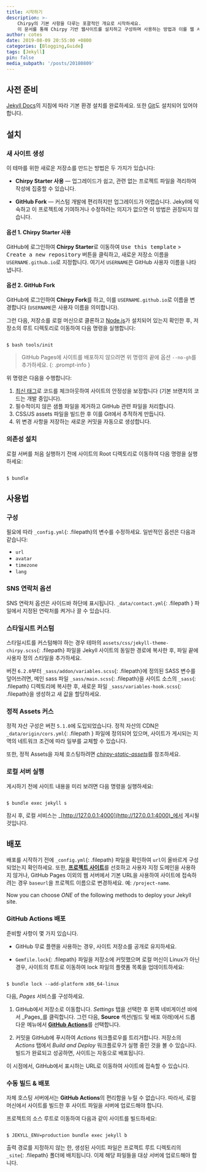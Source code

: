 ```yaml
---
title: 시작하기
description: >-
    Chirpy의 기본 사항을 다루는 포괄적인 개요로 시작하세요.
    이 문서를 통해 Chirpy 기반 웹사이트를 설치하고 구성하며 사용하는 방법과 이를 웹 서버에 배포하는 방법을 배우게 됩니다.
author: cotes
date: 2019-08-09 20:55:00 +0800
categories: [Blogging,Guide]
tags: [Jekyll]
pin: false
media_subpath: '/posts/20180809'
---
```


  

## 사전 준비

  

[Jekyll Docs](https://jekyllrb.com/docs/installation/)의 지침에 따라 기본 환경 설치를 완료하세요. 또한 [Git](https://git-scm.com/)도 설치되어 있어야 합니다.

  

## 설치

  

### 새 사이트 생성

  

이 테마를 위한 새로운 저장소를 만드는 방법은 두 가지가 있습니다:

  

- **Chirpy Starter 사용** — 업그레이드가 쉽고, 관련 없는 프로젝트 파일을 격리하여 작성에 집중할 수 있습니다.

- **GitHub Fork** — 커스텀 개발에 편리하지만 업그레이드가 어렵습니다. Jekyll에 익숙하고 이 프로젝트에 기여하거나 수정하려는 의지가 없으면 이 방법은 권장되지 않습니다.

  

#### 옵션 1. Chirpy Starter 사용

  

GitHub에 로그인하여 **Chirpy Starter**로 이동하여 <kbd>Use this template</kbd> > <kbd>Create a new repository</kbd> 버튼을 클릭하고, 새로운 저장소 이름을 `USERNAME.github.io`로 지정합니다. 여기서 `USERNAME`은 GitHub 사용자 이름을 나타냅니다.

  

#### 옵션 2. GitHub Fork

  

GitHub에 로그인하여 **Chirpy Fork**를 하고, 이를 `USERNAME.github.io`로 이름을 변경합니다 (`USERNAME`은 사용자 이름을 의미합니다).

  

그런 다음, 저장소를 로컬 머신으로 클론하고 [Node.js](https://nodejs.org/)가 설치되어 있는지 확인한 후, 저장소의 루트 디렉토리로 이동하여 다음 명령을 실행합니다:

  

```console

$ bash tools/init

```

  

> GitHub Pages에 사이트를 배포하지 않으려면 위 명령의 끝에 옵션 `--no-gh`를 추가하세요. {: .prompt-info }


  

위 명령은 다음을 수행합니다:

  

1. [최신 태그](https://github.com/cotes2020/jekyll-theme-chirpy/tags)로 코드를 체크아웃하여 사이트의 안정성을 보장합니다 (기본 브랜치의 코드는 개발 중입니다).
2.  필수적이지 않은 샘플 파일을 제거하고 GitHub 관련 파일을 처리합니다.
3. CSS/JS assets 파일을 빌드한 후 이를 Git에서 추적하게 만듭니다.
4. 위 변경 사항을 저장하는 새로운 커밋을 자동으로 생성합니다.

  

### 의존성 설치

  

로컬 서버를 처음 실행하기 전에 사이트의 Root 디렉토리로 이동하여 다음 명령을 실행하세요:

  

```console

$ bundle

```

  

## 사용법

  

### 구성

  


필요에 따라 `_config.yml`{: .filepath}의 변수를 수정하세요. 일반적인 옵션은 다음과 같습니다:

-   `url`
-   `avatar`
-   `timezone`
-   `lang`

  

### SNS 연락처 옵션

  

SNS 연락처 옵션은 사이드바 하단에 표시됩니다. `_data/contact.yml`{: .filepath } 파일에서 지정된 연락처를 켜거나 끌 수 있습니다.

  

### 스타일시트 커스텀

  

스타일시트를 커스텀해야 하는 경우 테마의 `assets/css/jekyll-theme-chirpy.scss`{: .filepath} 파일을 Jekyll 사이트의 동일한 경로에 복사한 후, 파일 끝에 사용자 정의 스타일을 추가하세요.

  

버전 `6.2.0`부터 `_sass/addon/variables.scss`{: .filepath}에 정의된 SASS 변수를 덮어쓰려면, 메인 sass 파일 `_sass/main.scss`{: .filepath}을 사이트 소스의 `_sass`{: .filepath} 디렉토리에 복사한 후, 새로운 파일 `_sass/variables-hook.scss`{: .filepath}을 생성하고 새 값을 할당하세요.

  

### 정적 Assets 커스

  

정적 자산 구성은 버전 `5.1.0`에 도입되었습니다. 정적 자산의 CDN은 `_data/origin/cors.yml`{: .filepath } 파일에 정의되어 있으며, 사이트가 게시되는 지역의 네트워크 조건에 따라 일부를 교체할 수 있습니다.

  

또한, 정적 Assets을 자체 호스팅하려면 [_chirpy-static-assets_](https://github.com/cotes2020/chirpy-static-assets#readme)를 참조하세요.

  

### 로컬 서버 실행

  

게시하기 전에 사이트 내용을 미리 보려면 다음 명령을 실행하세요:

  

```console

$ bundle exec jekyll s

```

  

잠시 후, 로컬 서비스는 _[http://127.0.0.1:4000](http://127.0.0.1:4000)_에서 게시될 것입니다.

  

## 배포

  

배포를 시작하기 전에 `_config.yml`{: .filepath} 파일을 확인하여 `url`이 올바르게 구성되었는지 확인하세요. 또한, [**프로젝트 사이트**](https://help.github.com/en/github/working-with-github-pages/about-github-pages#types-of-github-pages-sites)를 선호하고 사용자 지정 도메인을 사용하지 않거나, GitHub Pages 이외의 웹 서버에서 기본 URL을 사용하여 사이트에 접속하려는 경우 `baseurl`을 프로젝트 이름으로 변경하세요. 예: `/project-name`.

  

Now you can choose _ONE_ of the following methods to deploy your Jekyll site.

  

### GitHub Actions 배포

  

준비할 사항이 몇 가지 있습니다.

  

- GitHub 무료 플랜을 사용하는 경우, 사이트 저장소를 공개로 유지하세요.

- `Gemfile.lock`{: .filepath} 파일을 저장소에 커밋했으며 로컬 머신이 Linux가 아닌 경우, 사이트의 루트로 이동하여 lock 파일의 플랫폼 목록을 업데이트하세요:

  

```console

$ bundle lock --add-platform x86_64-linux

```

  

다음, _Pages_ 서비스를 구성하세요.

  

1. GitHub에서 저장소로 이동합니다. _Settings_ 탭을 선택한 후 왼쪽 네비게이션 바에서 _Pages_를 클릭합니다. 그런 다음, **Source** 섹션(빌드 및 배포 아래)에서 드롭다운 메뉴에서 [**GitHub Actions**](https://docs.github.com/en/pages/getting-started-with-github-pages/configuring-a-publishing-source-for-your-github-pages-site#publishing-with-a-custom-github-actions-workflow)를 선택합니다. 

2. 커밋을 GitHub에 푸시하여 _Actions_ 워크플로우를 트리거합니다. 저장소의 _Actions_ 탭에서 _Build and Deploy_ 워크플로우가 실행 중인 것을 볼 수 있습니다. 빌드가 완료되고 성공하면, 사이트는 자동으로 배포됩니다.

  

이 시점에서, GitHub에서 표시하는 URL로 이동하여 사이트에 접속할 수 있습니다.

  

### 수동 빌드 & 배포

  

자체 호스팅 서버에서는 **GitHub Actions**의 편리함을 누릴 수 없습니다. 따라서, 로컬 머신에서 사이트를 빌드한 후 사이트 파일을 서버에 업로드해야 합니다.

  

프로젝트의 소스 루트로 이동하여 다음과 같이 사이트를 빌드하세요:

  

```console

$ JEKYLL_ENV=production bundle exec jekyll b

```

  

출력 경로를 지정하지 않는 한, 생성된 사이트 파일은 프로젝트 루트 디렉토리의 `_site`{: .filepath} 폴더에 배치됩니다. 이제 해당 파일들을 대상 서버에 업로드해야 합니다.

  

[nodejs]: https://nodejs.org/

[starter]: https://github.com/cotes2020/chirpy-starter

[pages-workflow-src]: https://docs.github.com/en/pages/getting-started-with-github-pages/configuring-a-publishing-source-for-your-github-pages-site#publishing-with-a-custom-github-actions-workflow

[latest-tag]: https://github.com/cotes2020/jekyll-theme-chirpy/tags
